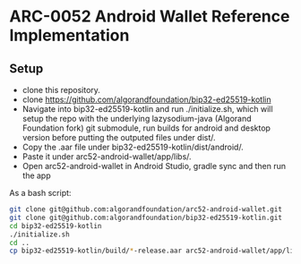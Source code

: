# ARC-0052 Android Wallet Reference Implementation

## Setup

- clone this repository.
- clone https://github.com/algorandfoundation/bip32-ed25519-kotlin
- Navigate into bip32-ed25519-kotlin and run ./initialize.sh, which will setup the repo with the underlying lazysodium-java (Algorand Foundation fork) git submodule, run builds for android and desktop version before putting the outputed files under dist/.
- Copy the .aar file under bip32-ed25519-kotlin/dist/android/.
- Paste it under arc52-android-wallet/app/libs/.
- Open arc52-android-wallet in Android Studio, gradle sync and then run the app

As a bash script:

```bash
git clone git@github.com:algorandfoundation/arc52-android-wallet.git
git clone git@github.com:algorandfoundation/bip32-ed25519-kotlin.git
cd bip32-ed25519-kotlin
./initialize.sh
cd ..
cp bip32-ed25519-kotlin/build/*-release.aar arc52-android-wallet/app/libs/
```
